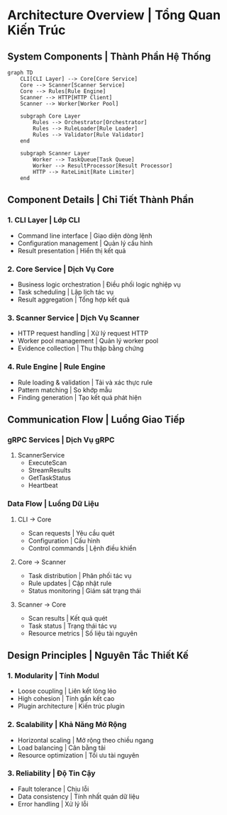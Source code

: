 # Architecture Overview | Tổng Quan Kiến Trúc

## System Components | Thành Phần Hệ Thống

```mermaid
graph TD
    CLI[CLI Layer] --> Core[Core Service]
    Core --> Scanner[Scanner Service]
    Core --> Rules[Rule Engine]
    Scanner --> HTTP[HTTP Client]
    Scanner --> Worker[Worker Pool]
    
    subgraph Core Layer
        Rules --> Orchestrator[Orchestrator]
        Rules --> RuleLoader[Rule Loader]
        Rules --> Validator[Rule Validator]
    end
    
    subgraph Scanner Layer
        Worker --> TaskQueue[Task Queue]
        Worker --> ResultProcessor[Result Processor]
        HTTP --> RateLimit[Rate Limiter]
    end
```

## Component Details | Chi Tiết Thành Phần

### 1. CLI Layer | Lớp CLI
- Command line interface | Giao diện dòng lệnh
- Configuration management | Quản lý cấu hình
- Result presentation | Hiển thị kết quả

### 2. Core Service | Dịch Vụ Core
- Business logic orchestration | Điều phối logic nghiệp vụ
- Task scheduling | Lập lịch tác vụ
- Result aggregation | Tổng hợp kết quả

### 3. Scanner Service | Dịch Vụ Scanner
- HTTP request handling | Xử lý request HTTP
- Worker pool management | Quản lý worker pool
- Evidence collection | Thu thập bằng chứng

### 4. Rule Engine | Rule Engine
- Rule loading & validation | Tải và xác thực rule
- Pattern matching | So khớp mẫu
- Finding generation | Tạo kết quả phát hiện

## Communication Flow | Luồng Giao Tiếp

### gRPC Services | Dịch Vụ gRPC
1. ScannerService
   - ExecuteScan
   - StreamResults
   - GetTaskStatus
   - Heartbeat

### Data Flow | Luồng Dữ Liệu
1. CLI → Core
   - Scan requests | Yêu cầu quét
   - Configuration | Cấu hình
   - Control commands | Lệnh điều khiển

2. Core → Scanner
   - Task distribution | Phân phối tác vụ
   - Rule updates | Cập nhật rule
   - Status monitoring | Giám sát trạng thái

3. Scanner → Core
   - Scan results | Kết quả quét
   - Task status | Trạng thái tác vụ
   - Resource metrics | Số liệu tài nguyên

## Design Principles | Nguyên Tắc Thiết Kế

### 1. Modularity | Tính Modul
- Loose coupling | Liên kết lỏng lẻo
- High cohesion | Tính gắn kết cao
- Plugin architecture | Kiến trúc plugin

### 2. Scalability | Khả Năng Mở Rộng
- Horizontal scaling | Mở rộng theo chiều ngang
- Load balancing | Cân bằng tải
- Resource optimization | Tối ưu tài nguyên

### 3. Reliability | Độ Tin Cậy
- Fault tolerance | Chịu lỗi
- Data consistency | Tính nhất quán dữ liệu
- Error handling | Xử lý lỗi